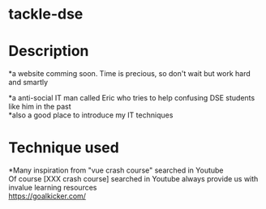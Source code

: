 # tackle-dse

# Description

*a website comming soon. Time is precious, so don't wait but work hard and smartly  

*a anti-social IT man called Eric who tries to help confusing DSE students like him in the past  
*also a good place to introduce my IT techniques
 
 # Technique used
 
*Many inspiration from "vue crash course" searched in Youtube  
Of course [XXX crash course] searched in Youtube always provide us with invalue learning resources  
https://goalkicker.com/
